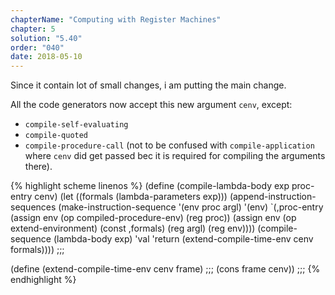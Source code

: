 ```yaml
---
chapterName: "Computing with Register Machines"
chapter: 5
solution: "5.40"
order: "040"
date: 2018-05-10
---
```


Since it contain lot of small changes, i am putting the main change.

All the code generators now accept this new argument `cenv`, except:

- `compile-self-evaluating`
- `compile-quoted`
- `compile-procedure-call` (not to be confused with `compile-application` where `cenv` did get passed bec it is required for compiling the arguments there).

{% highlight scheme linenos %}
(define (compile-lambda-body exp proc-entry cenv)
  (let ((formals (lambda-parameters exp)))
    (append-instruction-sequences
     (make-instruction-sequence '(env proc argl) '(env)
      `(,proc-entry
        (assign env (op compiled-procedure-env) (reg proc))
        (assign env
                (op extend-environment)
                (const ,formals)
                (reg argl)
                (reg env))))
     (compile-sequence (lambda-body exp)
					   'val
					   'return
					   (extend-compile-time-env cenv formals)))) ;;;

(define (extend-compile-time-env cenv frame)  ;;;
  (cons frame cenv))                          ;;;
{% endhighlight %}
